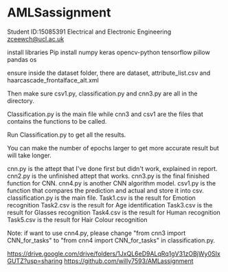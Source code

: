# AMLSassignment

Student ID:15085391
Electrical and Electronic Engineering
zceewch@ucl.ac.uk

install libraries
Pip install numpy keras opencv-python tensorflow pillow pandas os

ensure inside the dataset folder, there are dataset, attribute_list.csv and haarcascade_frontalface_alt.xml

Then make sure csv1.py, classification.py and cnn3.py are all in the directory.

Classification.py is the main file while cnn3 and csv1 are the files that contains the functions to be called.

Run Classification.py to get all the results.

You can make the number of epochs larger to get more accurate result but will take longer.





cnn.py is the attept that I've done first but didn't work, explained in report.
cnn2.py is the unfinished attept that works.
cnn3.py is the final finished function for CNN.
cnn4.py is another CNN algorithm model.
csv1.py is the function that compares the prediction and actual and store it into csv.
classification.py is the main file.
Task1.csv is the result for Emotion recognition
Task2.csv is the result for Age identification
Task3.csv is the result for Glasses recognition
Task4.csv is the result for Human recognition
Task5.csv is the result for Hair Colour recognition

Note: if want to use cnn4.py, please change "from cnn3 import CNN_for_tasks" to "from cnn4 import CNN_for_tasks"  in classification.py.

https://drive.google.com/drive/folders/1JxQL6eD9ALqRq1gV31zOBjWy0SIxGUTZ?usp=sharing
https://github.com/willy7593/AMLassignment

